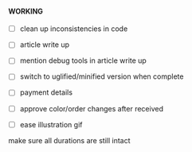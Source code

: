 #### WORKING

- [ ] clean up inconsistencies in code
- [ ] article write up
 - [ ] mention debug tools in article write up
- [ ] switch to uglified/minified version when complete
- [ ] payment details
- [ ] approve color/order changes after received
- [ ] ease illustration gif



make sure all durations are still intact
